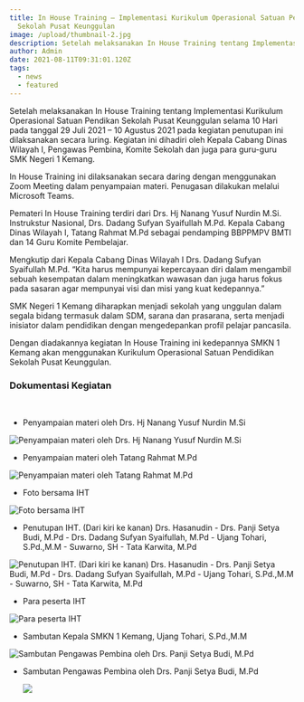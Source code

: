 ```yaml
---
title: In House Training – Implementasi Kurikulum Operasional Satuan Pendidikan
  Sekolah Pusat Keunggulan
image: /upload/thumbnail-2.jpg
description: Setelah melaksanakan In House Training tentang Implementasi Kurikulum...
author: Admin
date: 2021-08-11T09:31:01.120Z
tags:
  - news
  - featured
---
```

Setelah melaksanakan In House Training tentang Implementasi Kurikulum Operasional Satuan Pendikan Sekolah Pusat Keunggulan selama 10 Hari pada tanggal 29 Juli 2021 – 10 Agustus 2021 pada kegiatan penutupan ini dilaksanakan secara luring. Kegiatan ini dihadiri oleh Kepala Cabang Dinas Wilayah I, Pengawas Pembina, Komite Sekolah dan juga para guru-guru SMK Negeri 1 Kemang.

In House Training ini dilaksanakan secara daring dengan menggunakan Zoom Meeting dalam penyampaian materi. Penugasan dilakukan melalui Microsoft Teams.

Pemateri In House Training terdiri dari Drs. Hj Nanang Yusuf Nurdin M.Si. Instrukstur Nasional, Drs. Dadang Sufyan Syaifullah M.Pd. Kepala Cabang Dinas Wilayah I, Tatang Rahmat M.Pd sebagai pendamping BBPPMPV BMTI dan 14 Guru Komite Pembelajar. 

Mengkutip dari Kepala Cabang Dinas Wilayah I Drs. Dadang Sufyan Syaifullah M.Pd. “Kita harus mempunyai kepercayaan diri dalam mengambil sebuah kesempatan dalam meningkatkan wawasan dan juga harus fokus pada sasaran agar mempunyai visi dan misi yang kuat kedepannya.”

SMK Negeri 1 Kemang diharapkan menjadi sekolah yang unggulan dalam segala bidang termasuk dalam SDM, sarana dan prasarana, serta menjadi inisiator dalam pendidikan dengan mengedepankan profil pelajar pancasila.

Dengan diadakannya kegiatan In House Training ini kedepannya SMKN 1 Kemang akan menggunakan Kurikulum Operasional Satuan Pendidikan Sekolah Pusat Keunggulan.

### Dokumentasi Kegiatan

<br>

* Penyampaian materi oleh Drs. Hj Nanang Yusuf Nurdin M.Si

![Penyampaian materi oleh Drs. Hj Nanang Yusuf Nurdin M.Si](/upload/img1.jpg "Penyampaian materi oleh Drs. Hj Nanang Yusuf Nurdin M.Si")

* Penyampaian materi oleh Tatang Rahmat M.Pd

![Penyampaian materi oleh Tatang Rahmat M.Pd](/upload/img2.jpg "Penyampaian materi oleh Tatang Rahmat M.Pd")

* Foto bersama IHT

![Foto bersama IHT](/upload/img3.jpg "Foto bersama IHT")

* Penutupan IHT. (Dari kiri ke kanan) Drs. Hasanudin - Drs. Panji Setya Budi, M.Pd - Drs. Dadang Sufyan Syaifullah, M.Pd - Ujang Tohari, S.Pd.,M.M - Suwarno, SH - Tata Karwita, M.Pd

![Penutupan IHT. (Dari kiri ke kanan) Drs. Hasanudin - Drs. Panji Setya Budi, M.Pd - Drs. Dadang Sufyan Syaifullah, M.Pd - Ujang Tohari, S.Pd.,M.M - Suwarno, SH - Tata Karwita, M.Pd](/upload/img4.jpg "Penutupan IHT. (Dari kiri ke kanan) Drs. Hasanudin - Drs. Panji Setya Budi, M.Pd - Drs. Dadang Sufyan Syaifullah, M.Pd - Ujang Tohari, S.Pd.,M.M - Suwarno, SH - Tata Karwita, M.Pd")

* Para peserta IHT

![Para peserta IHT](/upload/img5.jpg "Para peserta IHT")

* Sambutan Kepala SMKN 1 Kemang, Ujang Tohari, S.Pd.,M.M

![ Sambutan Pengawas Pembina oleh Drs. Panji Setya Budi, M.Pd](/upload/img6.jpg " Sambutan Pengawas Pembina oleh Drs. Panji Setya Budi, M.Pd")

* Sambutan Pengawas Pembina oleh Drs. Panji Setya Budi, M.Pd

  ![](/upload/img7.jpg)